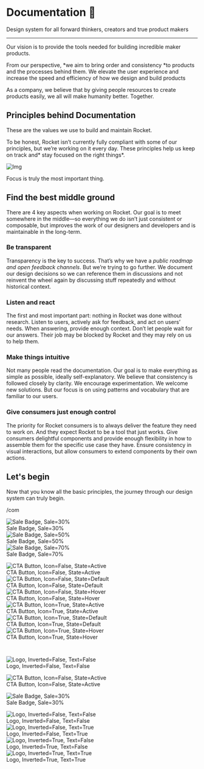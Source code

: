
# Documentation 🚀

Design system for all forward thinkers, creators and true product makers

---

Our vision is to provide the tools needed for building incredible maker products.

From our perspective, *we aim to bring order and consistency *to products and the processes behind them. We elevate the user experience and increase the speed and efficiency of how we design and build products

As a company, we believe that by giving people resources to create products easily, we all will make humanity better. Together.

## Principles behind Documentation

These are the values we use to build and maintain Rocket.

To be honest, Rocket isn’t currently fully compliant with some of our principles, but we’re working on it every day. These principles help us keep on track and* stay focused on the right things*.

![Img](https://studio-assets.supernova.io/design-systems/14533/9289758a-6300-472a-bbc6-a57098081abf.jpeg)

Focus is truly the most important thing.

## Find the best middle ground

There are 4 key aspects when working on Rocket. Our goal is to meet somewhere in the middle—so everything we do isn’t just consistent or composable, but improves the work of our designers and developers and is maintainable in the long-term.

### Be transparent

Transparency is the key to success. That’s why we have a *public roadmap and open feedback channels*. But we’re trying to go further. We document our design decisions so we can reference them in discussions and not reinvent the wheel again by discussing stuff repeatedly and without historical context.

### Listen and react

The first and most important part: nothing in Rocket was done without research. Listen to users, actively ask for feedback, and act on users’ needs. When answering, provide enough context. Don’t let people wait for our answers. Their job may be blocked by Rocket and they may rely on us to help them.

### Make things intuitive

Not many people read the documentation. Our goal is to make everything as simple as possible, ideally self-explanatory. We believe that consistency is followed closely by clarity. We encourage experimentation. We welcome new solutions. But our focus is on using patterns and vocabulary that are familiar to our users.

### Give consumers just enough control

The priority for Rocket consumers is to always deliver the feature they need to work on. And they expect Rocket to be a tool that just works. Give consumers delightful components and provide enough flexibility in how to assemble them for the specific use case they have. Ensure consistency in visual interactions, but allow consumers to extend components by their own actions.

## Let's begin

Now that you know all the basic principles, the journey through our design system can truly begin.

/com

  
![Sale Badge, Sale=30%](https://studio-assets.supernova.io/design-systems/14533/9ff74bcc-c99d-4487-b3ad-682d83c2da6e.png)  
Sale Badge, Sale=30%  
![Sale Badge, Sale=50%](https://studio-assets.supernova.io/design-systems/14533/dea63ebf-d715-4a59-afc8-cb5cb90b340e.png)  
Sale Badge, Sale=50%  
![Sale Badge, Sale=70%](https://studio-assets.supernova.io/design-systems/14533/e5c0290f-06fb-4e73-8215-e06abd0aa9bb.png)  
Sale Badge, Sale=70%  


  
![CTA Button, Icon=False, State=Active](https://studio-assets.supernova.io/design-systems/14533/9359bc62-5857-427f-83d4-ea92ccb40239.png)  
CTA Button, Icon=False, State=Active  
![CTA Button, Icon=False, State=Default](https://studio-assets.supernova.io/design-systems/14533/b3e8bb91-265c-49ec-88b1-6fd571d9e520.png)  
CTA Button, Icon=False, State=Default  
![CTA Button, Icon=False, State=Hover](https://studio-assets.supernova.io/design-systems/14533/a1aa5cd4-b619-4fba-b4bd-75e1d53a87ab.png)  
CTA Button, Icon=False, State=Hover  
![CTA Button, Icon=True, State=Active](https://studio-assets.supernova.io/design-systems/14533/cd3c83b4-a145-4b91-93fc-ed93121a52fe.png)  
CTA Button, Icon=True, State=Active  
![CTA Button, Icon=True, State=Default](https://studio-assets.supernova.io/design-systems/14533/c94671af-d21f-4421-bae2-f3e9ddd0f55b.png)  
CTA Button, Icon=True, State=Default  
![CTA Button, Icon=True, State=Hover](https://studio-assets.supernova.io/design-systems/14533/4ad32074-3de5-46f3-9a48-127eb289f6f1.png)  
CTA Button, Icon=True, State=Hover  


```javascript  
  
```

  
![Logo, Inverted=False, Text=False](https://studio-assets.supernova.io/design-systems/14533/1a0c4561-843b-4bfd-8f88-232e615e6ea3.png)  
Logo, Inverted=False, Text=False  


  
  


  
![CTA Button, Icon=False, State=Active](https://studio-assets.supernova.io/design-systems/14533/9359bc62-5857-427f-83d4-ea92ccb40239.png)  
CTA Button, Icon=False, State=Active  


  
![Sale Badge, Sale=30%](https://studio-assets.supernova.io/design-systems/14533/9ff74bcc-c99d-4487-b3ad-682d83c2da6e.png)  
Sale Badge, Sale=30%  


  
![Logo, Inverted=False, Text=False](https://studio-assets.supernova.io/design-systems/14533/1a0c4561-843b-4bfd-8f88-232e615e6ea3.png)  
Logo, Inverted=False, Text=False  
![Logo, Inverted=False, Text=True](https://studio-assets.supernova.io/design-systems/14533/8f97846c-2dc1-43ff-b04f-a84417baf43b.png)  
Logo, Inverted=False, Text=True  
![Logo, Inverted=True, Text=False](https://studio-assets.supernova.io/design-systems/14533/d6304926-71a7-46c9-9738-29cceffd84c7.png)  
Logo, Inverted=True, Text=False  
![Logo, Inverted=True, Text=True](https://studio-assets.supernova.io/design-systems/14533/a09d33a8-ca42-4829-a0ac-19d0b838da68.png)  
Logo, Inverted=True, Text=True  
